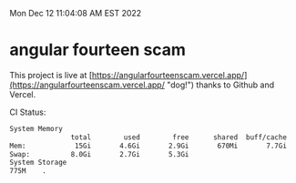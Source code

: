 Mon Dec 12 11:04:08 AM EST 2022

# angular fourteen scam


This project is live at [https://angularfourteenscam.vercel.app/](https://angularfourteenscam.vercel.app/ "dog!") thanks to Github and Vercel.

CI Status: 

```bash
System Memory
               total        used        free      shared  buff/cache   available
Mem:            15Gi       4.6Gi       2.9Gi       670Mi       7.7Gi       9.7Gi
Swap:          8.0Gi       2.7Gi       5.3Gi
System Storage
775M	.
